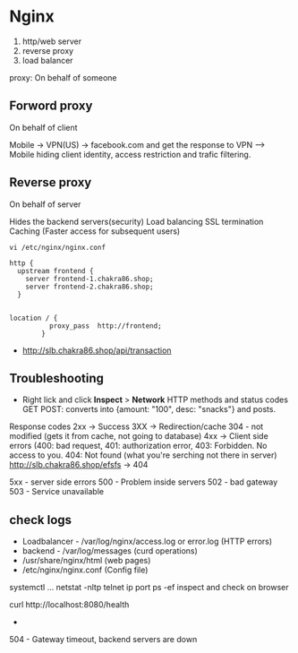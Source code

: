 # Nginx
1. http/web server
2. reverse proxy
3. load balancer

proxy: On behalf of someone

## Forword proxy
On behalf of client

Mobile -> VPN(US) -> facebook.com and get the response to VPN --> Mobile
hiding client identity, access restriction and trafic filtering.

## Reverse proxy
On behalf of server

Hides the backend servers(security)
Load balancing
SSL termination
Caching (Faster access for subsequent users)

```
vi /etc/nginx/nginx.conf

http {
  upstream frontend {
    server frontend-1.chakra86.shop;
    server frontend-2.chakra86.shop;
  }


location / {
          proxy_pass  http://frontend;
        }
```

- http://slb.chakra86.shop/api/transaction

## Troubleshooting
 - Right lick and click **Inspect** > **Network**
HTTP methods and status codes
GET
POST: converts into {amount: "100", desc: "snacks"} and posts.

Response codes
2xx -> Success
3XX -> Redirection/cache  304 - not modified (gets it from cache, not going to database)
4xx -> Client side errors (400: bad request, 401: authorization error, 403: Forbidden. No access to you. 404: Not found (what you're serching not there in server)
http://slb.chakra86.shop/efsfs -> 404

5xx - server side errors 
500 - Problem inside servers
502 - bad gateway
503 - Service unavailable

## check logs
- Loadbalancer - /var/log/nginx/access.log or error.log (HTTP errors)
- backend - /var/log/messages (curd operations)
- /usr/share/nginx/html (web pages)
- /etc/nginx/nginx.conf (Config file)

systemctl ...
netstat -nltp
telnet ip port
ps -ef
inspect and check on browser

curl http://localhost:8080/health



- 
504 - Gateway timeout, backend servers are down






